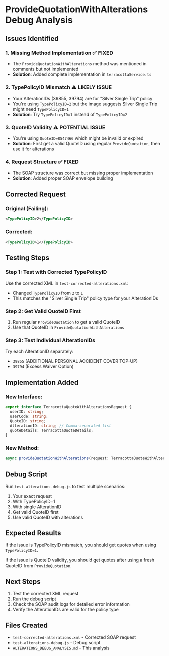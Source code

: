 # ProvideQuotationWithAlterations Debug Analysis

## Issues Identified

### 1. **Missing Method Implementation** ✅ FIXED
- The `ProvideQuotationWithAlterations` method was mentioned in comments but not implemented
- **Solution**: Added complete implementation in `terracottaService.ts`

### 2. **TypePolicyID Mismatch** ⚠️ LIKELY ISSUE
- Your AlterationIDs (39855, 39794) are for "Silver Single Trip" policy
- You're using `TypePolicyID=2` but the image suggests Silver Single Trip might need `TypePolicyID=1`
- **Solution**: Try `TypePolicyID=1` instead of `TypePolicyID=2`

### 3. **QuoteID Validity** ⚠️ POTENTIAL ISSUE
- You're using `QuoteID=8547466` which might be invalid or expired
- **Solution**: First get a valid QuoteID using regular `ProvideQuotation`, then use it for alterations

### 4. **Request Structure** ✅ FIXED
- The SOAP structure was correct but missing proper implementation
- **Solution**: Added proper SOAP envelope building

## Corrected Request

### Original (Failing):
```xml
<TypePolicyID>2</TypePolicyID>
```

### Corrected:
```xml
<TypePolicyID>1</TypePolicyID>
```

## Testing Steps

### Step 1: Test with Corrected TypePolicyID
Use the corrected XML in `test-corrected-alterations.xml`:
- Changed `TypePolicyID` from `2` to `1`
- This matches the "Silver Single Trip" policy type for your AlterationIDs

### Step 2: Get Valid QuoteID First
1. Run regular `ProvideQuotation` to get a valid QuoteID
2. Use that QuoteID in `ProvideQuotationWithAlterations`

### Step 3: Test Individual AlterationIDs
Try each AlterationID separately:
- `39855` (ADDITIONAL PERSONAL ACCIDENT COVER TOP-UP)
- `39794` (Excess Waiver Option)

## Implementation Added

### New Interface:
```typescript
export interface TerracottaQuoteWithAlterationsRequest {
  userID: string;
  userCode: string;
  QuoteID: string;
  AlterationID: string; // Comma-separated list
  quoteDetails: TerracottaQuoteDetails;
}
```

### New Method:
```typescript
async provideQuotationWithAlterations(request: TerracottaQuoteWithAlterationsRequest): Promise<TerracottaQuoteResponse>
```

## Debug Script

Run `test-alterations-debug.js` to test multiple scenarios:
1. Your exact request
2. With TypePolicyID=1
3. With single AlterationID
4. Get valid QuoteID first
5. Use valid QuoteID with alterations

## Expected Results

If the issue is TypePolicyID mismatch, you should get quotes when using `TypePolicyID=1`.

If the issue is QuoteID validity, you should get quotes after using a fresh QuoteID from `ProvideQuotation`.

## Next Steps

1. Test the corrected XML request
2. Run the debug script
3. Check the SOAP audit logs for detailed error information
4. Verify the AlterationIDs are valid for the policy type

## Files Created

- `test-corrected-alterations.xml` - Corrected SOAP request
- `test-alterations-debug.js` - Debug script
- `ALTERATIONS_DEBUG_ANALYSIS.md` - This analysis








